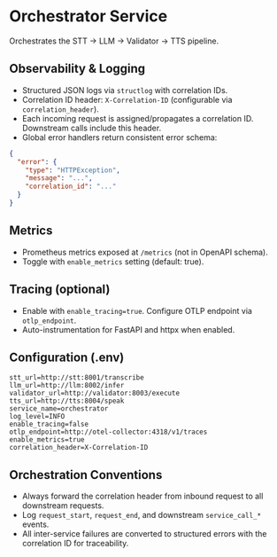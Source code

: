 # Orchestrator Service

Orchestrates the STT -> LLM -> Validator -> TTS pipeline.

## Observability & Logging

- Structured JSON logs via `structlog` with correlation IDs.
- Correlation ID header: `X-Correlation-ID` (configurable via `correlation_header`).
- Each incoming request is assigned/propagates a correlation ID. Downstream calls include this header.
- Global error handlers return consistent error schema:

```json
{
  "error": {
    "type": "HTTPException",
    "message": "...",
    "correlation_id": "..."
  }
}
```

## Metrics

- Prometheus metrics exposed at `/metrics` (not in OpenAPI schema).
- Toggle with `enable_metrics` setting (default: true).

## Tracing (optional)

- Enable with `enable_tracing=true`. Configure OTLP endpoint via `otlp_endpoint`.
- Auto-instrumentation for FastAPI and httpx when enabled.

## Configuration (.env)

```
stt_url=http://stt:8001/transcribe
llm_url=http://llm:8002/infer
validator_url=http://validator:8003/execute
tts_url=http://tts:8004/speak
service_name=orchestrator
log_level=INFO
enable_tracing=false
otlp_endpoint=http://otel-collector:4318/v1/traces
enable_metrics=true
correlation_header=X-Correlation-ID
```

## Orchestration Conventions

- Always forward the correlation header from inbound request to all downstream requests.
- Log `request_start`, `request_end`, and downstream `service_call_*` events.
- All inter-service failures are converted to structured errors with the correlation ID for traceability.


